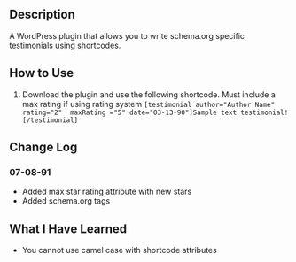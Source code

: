 ## Description ##
A WordPress plugin that allows you to write schema.org specific testimonials using shortcodes.

## How to Use ##
1. Download the plugin and use the following shortcode. Must include a max rating if using rating system
`[testimonial author="Author Name" rating="2"  maxRating ="5" date="03-13-90"]Sample text testimonial![/testimonial]`

## Change Log ##
### 07-08-91 ###
- Added max star rating attribute with new stars
- Added schema.org tags

## What I Have Learned ##
- You cannot use camel case with shortcode attributes